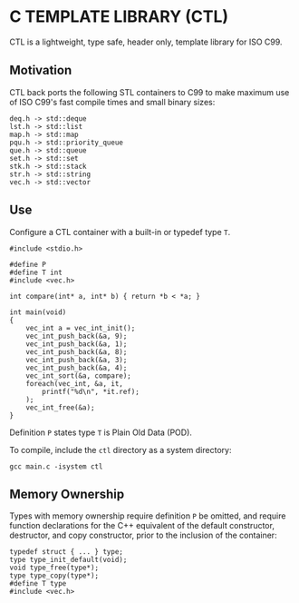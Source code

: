 # C TEMPLATE LIBRARY (CTL)

CTL is a lightweight, type safe, header only, template library for ISO C99.

## Motivation

CTL back ports the following STL containers to C99 to make maximum use
of ISO C99's fast compile times and small binary sizes:

    deq.h -> std::deque
    lst.h -> std::list
    map.h -> std::map
    pqu.h -> std::priority_queue
    que.h -> std::queue
    set.h -> std::set
    stk.h -> std::stack
    str.h -> std::string
    vec.h -> std::vector

## Use

Configure a CTL container with a built-in or typedef type `T`.

    #include <stdio.h>

    #define P
    #define T int
    #include <vec.h>

    int compare(int* a, int* b) { return *b < *a; }

    int main(void)
    {
        vec_int a = vec_int_init();
        vec_int_push_back(&a, 9);
        vec_int_push_back(&a, 1);
        vec_int_push_back(&a, 8);
        vec_int_push_back(&a, 3);
        vec_int_push_back(&a, 4);
        vec_int_sort(&a, compare);
        foreach(vec_int, &a, it,
            printf("%d\n", *it.ref);
        );
        vec_int_free(&a);
    }

Definition `P` states type `T` is Plain Old Data (POD).

To compile, include the `ctl` directory as a system directory:

    gcc main.c -isystem ctl

## Memory Ownership

Types with memory ownership require definition `P` be omitted, and require
function declarations for the C++ equivalent of the default constructor,
destructor, and copy constructor, prior to the inclusion of the container:

    typedef struct { ... } type;
    type type_init_default(void);
    void type_free(type*);
    type type_copy(type*);
    #define T type
    #include <vec.h>
